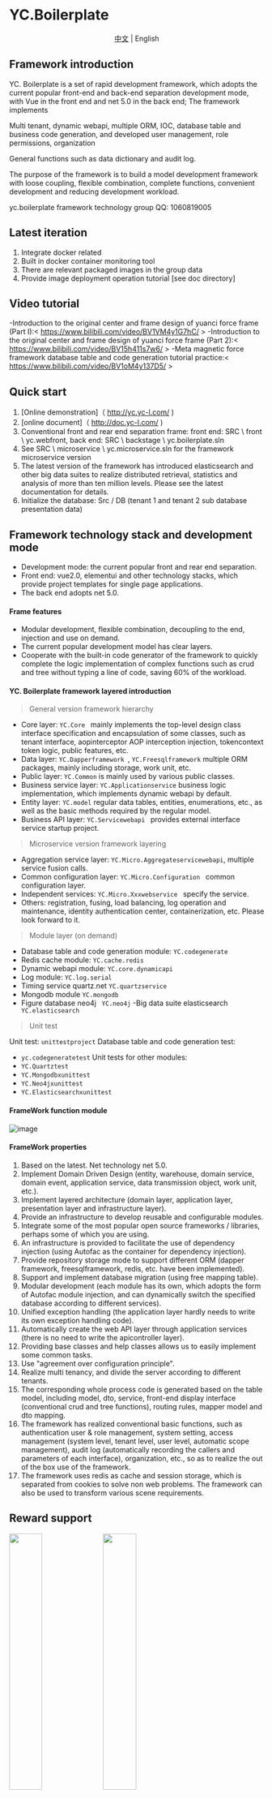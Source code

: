 # YC.Boilerplate

<p align="center">
    <a href="README.zh.md">中文</a> |  
    <span>English</a>
</p>

## Framework introduction

YC. Boilerplate is a set of rapid development framework, which adopts the current popular front-end and back-end separation development mode, with Vue in the front end and net 5.0 in the back end; The framework implements

Multi tenant, dynamic webapi, multiple ORM, IOC, database table and business code generation, and developed user management, role permissions, organization

General functions such as data dictionary and audit log.

The purpose of the framework is to build a model development framework with loose coupling, flexible combination, complete functions, convenient development and reducing development workload.

yc.boilerplate framework technology group QQ: 1060819005


## Latest iteration

1. Integrate docker related
2. Built in docker container monitoring tool
3. There are relevant packaged images in the group data
4. Provide image deployment operation tutorial [see doc directory]

## Video tutorial
-Introduction to the original center and frame design of yuanci force frame (Part I):< https://www.bilibili.com/video/BV1VM4y1G7hC/ >
-Introduction to the original center and frame design of yuanci force frame (Part 2):< https://www.bilibili.com/video/BV15h411s7w6/ >
-Meta magnetic force framework database table and code generation tutorial practice:< https://www.bilibili.com/video/BV1oM4y137D5/ >

## Quick start
1. [Online demonstration]（ http://yc.yc-l.com/ )
2. [online document]（ http://doc.yc-l.com/ )
3. Conventional front and rear end separation frame: front end: SRC \ front \ yc.webfront, back end: SRC \ backstage \ yc.boilerplate.sln
4. See SRC \ microservice \ yc.microservice.sln for the framework microservice version
5. The latest version of the framework has introduced elasticsearch and other big data suites to realize distributed retrieval, statistics and analysis of more than ten million levels. Please see the latest documentation for details.
6. Initialize the database: Src / DB (tenant 1 and tenant 2 sub database presentation data)


## Framework technology stack and development mode
- Development mode: the current popular front and rear end separation.
- Front end: vue2.0, elementui and other technology stacks, which provide project templates for single page applications.
- The back end adopts net 5.0.
#### Frame features
- Modular development, flexible combination, decoupling to the end, injection and use on demand.
- The current popular development model has clear layers.
- Cooperate with the built-in code generator of the framework to quickly complete the logic implementation of complex functions such as crud and tree without typing a line of code, saving 60% of the workload.

#### YC. Boilerplate framework layered introduction

>General version framework hierarchy

- Core layer: ```YC.Core ``` mainly implements the top-level design class interface specification and encapsulation of some classes, such as tenant interface, aopinterceptor AOP interception injection, tokencontext token logic, public features, etc.
- Data layer: ```YC.Dapperframework ```, ``` YC.Freesqlframework ``` multiple ORM packages, mainly including storage, work unit, etc.
- Public layer: ``` YC.Common ``` is mainly used by various public classes.
- Business service layer: ``` YC.Applicationservice ``` business logic implementation, which implements dynamic webapi by default.
- Entity layer: ``` YC.model ``` regular data tables, entities, enumerations, etc., as well as the basic methods required by the regular model.
- Business API layer: ```YC.Servicewebapi ``` provides external interface service startup project.

>Microservice version framework layering

- Aggregation service layer: ``` YC.Micro.Aggregateservicewebapi ```, multiple service fusion calls.
- Common configuration layer: ```YC.Micro.Configuration ``` common configuration layer.
- Independent services: ```YC.Micro.Xxxwebservice ``` specify the service.
- Others: registration, fusing, load balancing, log operation and maintenance, identity authentication center, containerization, etc. Please look forward to it.
  
>Module layer (on demand)
- Database table and code generation module: ```YC.codegenerate```
- Redis cache module: ```YC.cache.redis```
- Dynamic webapi module: ```YC.core.dynamicapi```
- Log module: ```YC.log.serial```
- Timing service quartz.net ```YC.quartzservice```
- Mongodb module ```YC.mongodb```
- Figure database neo4j ``` YC.neo4j```
-Big data suite elasticsearch ``` YC.elasticsearch```

>Unit test

Unit test: ```unittestproject```
Database table and code generation test:
- ```yc.codegeneratetest```
Unit tests for other modules: 
- ```YC.Quartztest ```
- ```YC.Mongodbxunittest ```
- ```YC.Neo4jxunittest ```
- ```YC.Elasticsearchxunittest ```

#### FrameWork function module

![image](https://gitee.com/linxuanming/yc.boilerplate/raw/master/assets/images/%E6%A1%86%E6%9E%B6%E5%9B%BE.png)

#### FrameWork properties
1. Based on the latest. Net technology net 5.0.
2. Implement Domain Driven Design (entity, warehouse, domain service, domain event, application service, data transmission object, work unit, etc.).
3. Implement layered architecture (domain layer, application layer, presentation layer and infrastructure layer).
4. Provide an infrastructure to develop reusable and configurable modules.
5. Integrate some of the most popular open source frameworks / libraries, perhaps some of which you are using.
6. An infrastructure is provided to facilitate the use of dependency injection (using Autofac as the container for dependency injection).
7. Provide repository storage mode to support different ORM (dapper framework, freesqlframework, redis, etc. have been implemented).
8. Support and implement database migration (using free mapping table).
9. Modular development (each module has its own, which adopts the form of Autofac module injection, and can dynamically switch the specified database according to different services).
10. Unified exception handling (the application layer hardly needs to write its own exception handling code).
11. Automatically create the web API layer through application services (there is no need to write the apicontroller layer).
12. Providing base classes and help classes allows us to easily implement some common tasks.
13. Use "agreement over configuration principle".
14. Realize multi tenancy, and divide the server according to different tenants.
15. The corresponding whole process code is generated based on the table model, including model, dto, service, front-end display interface (conventional crud and tree functions), routing rules, mapper model and dto mapping.
16. The framework has realized conventional basic functions, such as authentication user &amp; role management, system setting, access management (system level, tenant level, user level, automatic scope management), audit log (automatically recording the callers and parameters of each interface), organization, etc., so as to realize the out of the box use of the framework.
17. The framework uses redis as cache and session storage, which is separated from cookies to solve non web problems. The framework can also be used to transform various scene requirements.

## Reward support

<img src="https://gitee.com/linxuanming/yc.boilerplate/raw/master/assets/images/payCode/weixin_CollectionCode.jpg" width="36%" height="36%">
<img src="https://gitee.com/linxuanming/yc.boilerplate/raw/master/assets/images/payCode/alipay_CollectionCode.jpg" width="36%" height="36%">


Donor | Donation amount (¥)
---|---
小蚂蚁| 66.66
张三家的猫 | 100
刘茜 | 99
ak11 | 8.8
弗拉门 | 200

## Participation contribution
1. Fork warehouse
2. New feat_ XXX branch
3. Submission code
4. Create a new pull request


